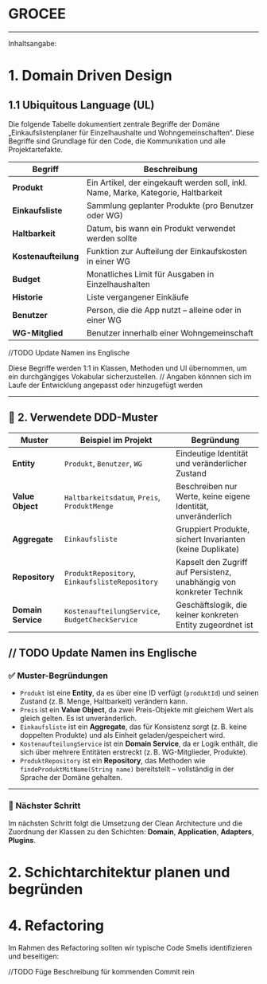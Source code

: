 # GROCEE
---


Inhaltsangabe:


# 1. Domain Driven Design

## 1.1 Ubiquitous Language (UL)

Die folgende Tabelle dokumentiert zentrale Begriffe der Domäne „Einkaufslistenplaner für Einzelhaushalte und Wohngemeinschaften“. Diese Begriffe sind Grundlage für den Code, die Kommunikation und alle Projektartefakte.

| Begriff            | Beschreibung                                                                 |
|--------------------|------------------------------------------------------------------------------|
| **Produkt**         | Ein Artikel, der eingekauft werden soll, inkl. Name, Marke, Kategorie, Haltbarkeit |
| **Einkaufsliste**   | Sammlung geplanter Produkte (pro Benutzer oder WG)                           |
| **Haltbarkeit**     | Datum, bis wann ein Produkt verwendet werden sollte                         |
| **Kostenaufteilung**| Funktion zur Aufteilung der Einkaufskosten in einer WG                      |
| **Budget**          | Monatliches Limit für Ausgaben in Einzelhaushalten                          |
| **Historie**        | Liste vergangener Einkäufe                                                   |
| **Benutzer**        | Person, die die App nutzt – alleine oder in einer WG                        |
| **WG-Mitglied**     | Benutzer innerhalb einer Wohngemeinschaft                                   |

//TODO Update Namen ins Englische

Diese Begriffe werden 1:1 in Klassen, Methoden und UI übernommen, um ein durchgängiges Vokabular sicherzustellen.
// Angaben könnnen sich im Laufe der Entwicklung angepasst oder hinzugefügt werden

---

## 🧱 2. Verwendete DDD-Muster

| Muster              | Beispiel im Projekt                         | Begründung                                                                 |
|---------------------|---------------------------------------------|----------------------------------------------------------------------------|
| **Entity**          | `Produkt`, `Benutzer`, `WG`                 | Eindeutige Identität und veränderlicher Zustand                            |
| **Value Object**    | `Haltbarkeitsdatum`, `Preis`, `ProduktMenge`| Beschreiben nur Werte, keine eigene Identität, unveränderlich              |
| **Aggregate**       | `Einkaufsliste`                             | Gruppiert Produkte, sichert Invarianten (keine Duplikate)                 |
| **Repository**      | `ProduktRepository`, `EinkaufslisteRepository` | Kapselt den Zugriff auf Persistenz, unabhängig von konkreter Technik     |
| **Domain Service**  | `KostenaufteilungService`, `BudgetCheckService` | Geschäftslogik, die keiner konkreten Entity zugeordnet ist               |
// TODO Update Namen ins Englische
---

### ✅ Muster-Begründungen

- `Produkt` ist eine **Entity**, da es über eine ID verfügt (`produktId`) und seinen Zustand (z. B. Menge, Haltbarkeit) verändern kann.
- `Preis` ist ein **Value Object**, da zwei Preis-Objekte mit gleichem Wert als gleich gelten. Es ist unveränderlich.
- `Einkaufsliste` ist ein **Aggregate**, das für Konsistenz sorgt (z. B. keine doppelten Produkte) und als Einheit geladen/gespeichert wird.
- `KostenaufteilungService` ist ein **Domain Service**, da er Logik enthält, die sich über mehrere Entitäten erstreckt (z. B. WG-Mitglieder, Produkte).
- `ProduktRepository` ist ein **Repository**, das Methoden wie `findeProduktMitName(String name)` bereitstellt – vollständig in der Sprache der Domäne gehalten.

---

### 📌 Nächster Schritt

Im nächsten Schritt folgt die Umsetzung der Clean Architecture und die Zuordnung der Klassen zu den Schichten: **Domain**, **Application**, **Adapters**, **Plugins**.




# 2. Schichtarchitektur planen und begründen


# 4. Refactoring

Im Rahmen des Refactoring sollten wir typische Code Smells identifizieren und beseitigen:

//TODO Füge Beschreibung für kommenden Commit rein